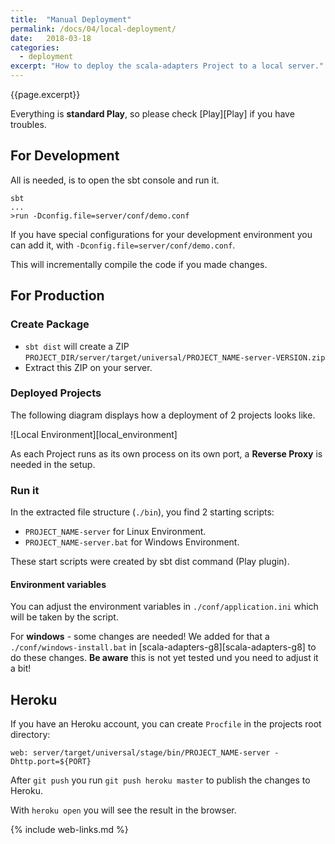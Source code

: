 ```yaml
---
title:  "Manual Deployment"
permalink: /docs/04/local-deployment/
date:   2018-03-18
categories:
  - deployment
excerpt: "How to deploy the scala-adapters Project to a local server."
---
```


{{page.excerpt}}

Everything is **standard Play**, so please check [Play][Play] if you have troubles.

## For Development
All is needed, is to open the sbt console and run it.
```
sbt
...
>run -Dconfig.file=server/conf/demo.conf
```
If you have special configurations for your development environment you can add it,
with `-Dconfig.file=server/conf/demo.conf`.

This will incrementally compile the code if you made changes. 

## For Production
### Create Package
* `sbt dist` will create a ZIP `PROJECT_DIR/server/target/universal/PROJECT_NAME-server-VERSION.zip`
* Extract this ZIP on your server. 

### Deployed Projects
The following diagram displays how a deployment of 2 projects looks like.

![Local Environment][local_environment]

As each Project runs as its own process on its own port, a **Reverse Proxy**
is needed in the setup.

### Run it
In the extracted file structure (`./bin`), you find 2 starting scripts:
* `PROJECT_NAME-server` for Linux Environment.
* `PROJECT_NAME-server.bat` for Windows Environment.

These start scripts were created by sbt dist command (Play plugin).

#### Environment variables
You can adjust the environment variables in `./conf/application.ini` which will be taken by the script.

For **windows** - some changes are needed! 
We added for that a `./conf/windows-install.bat` in [scala-adapters-g8][scala-adapters-g8] to do these changes. **Be aware** this is not yet tested und you need to adjust it a bit!

## Heroku
If you have an Heroku account, you can create `Procfile` in the projects root directory:

`web: server/target/universal/stage/bin/PROJECT_NAME-server -Dhttp.port=${PORT}`

After `git push` you run `git push heroku master` to publish the changes to Heroku.

With `heroku open` you will see the result in the browser.

{% include web-links.md %}
